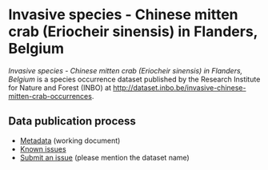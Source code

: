 # Invasive species - Chinese mitten crab (Eriocheir sinensis) in Flanders, Belgium

*Invasive species - Chinese mitten crab (Eriocheir sinensis) in Flanders, Belgium* is a species occurrence dataset published by the Research Institute for Nature and Forest (INBO) at http://dataset.inbo.be/invasive-chinese-mitten-crab-occurrences.

## Data publication process

* [Metadata](https://docs.google.com/a/inbo.be/document/d/13N7SibIEOHM1WJQlUZ6unrP8Llj8ov6rZQbpaauItyU/edit?usp=sharing) (working document)
* [Known issues](https://github.com/LifeWatchINBO/data-publication/labels/invasive-chinese-mitten-crab-occurrences)
* [Submit an issue](https://github.com/LifeWatchINBO/data-publication/issues/new) (please mention the dataset name)

